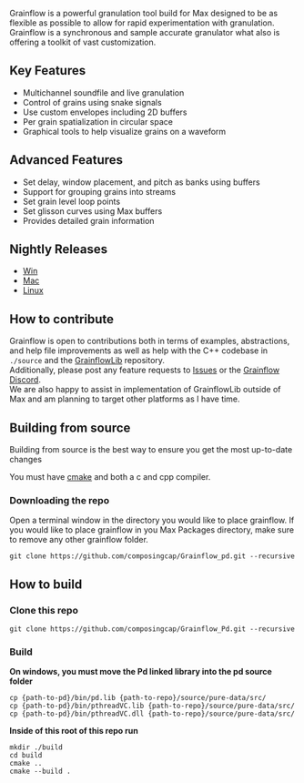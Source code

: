 Grainflow is a powerful granulation tool build for Max designed to be as flexible as possible to allow for rapid experimentation with granulation. Grainflow is a synchronous and sample accurate granulator what also is offering a toolkit of vast customization. 


## Key Features
- Multichannel soundfile and live granulation
- Control of grains using snake signals
- Use custom envelopes including 2D buffers
- Per grain spatialization in circular space
- Graphical tools to help visualize grains on a waveform
  
## Advanced Features 
- Set delay, window placement, and pitch as banks using buffers
- Support for grouping grains into streams
- Set grain level loop points 
- Set glisson curves using Max buffers 
- Provides detailed grain information 

## Nightly Releases
- [Win](https://nightly.link/composingcap/Grainflow_Pd/workflows/cmake-multi-platform/master/Grainflow-windows-latest.zip)
- [Mac](https://nightly.link/composingcap/Grainflow_Pd/workflows/cmake-multi-platform/master/Grainflow-macos-latest.zip)
- [Linux](https://nightly.link/composingcap/Grainflow_Pd/workflows/cmake-multi-platform/master/Grainflow-ubuntu-latest.zip)

## How to contribute
Grainflow is open to contributions both in terms of examples, abstractions, and help file improvements as well as help with the C++ codebase in `./source` and the [GrainflowLib](https://github.com/composingcap/GrainflowLib) repository. \
Additionally, please post any feature requests to [Issues](https://github.com/composingcap/Grainflow_pd/issues) or the [Grainflow Discord](https://discord.gg/8RUUUvjVgK). \
We are also happy to assist in implementation of GrainflowLib outside of Max and am planning to target other platforms as I have time. 
## Building from source
Building from source is the best way to ensure you get the most up-to-date changes

You must have [cmake](https://cmake.org/) and both a c and cpp compiler.
### Downloading the repo
Open a terminal window in the directory you would like to place grainflow.
If you would like to place grainflow in you Max Packages directory, make sure to remove any other grainflow folder.
```
git clone https://github.com/composingcap/Grainflow_pd.git --recursive
```

## How to build
### Clone this repo 
```
git clone https://github.com/composingcap/Grainflow_Pd.git --recursive 
```
### Build
**On windows, you must move the Pd linked library into the pd source folder** 
``` 
cp {path-to-pd}/bin/pd.lib {path-to-repo}/source/pure-data/src/
cp {path-to-pd}/bin/pthreadVC.lib {path-to-repo}/source/pure-data/src/
cp {path-to-pd}/bin/pthreadVC.dll {path-to-repo}/source/pure-data/src/
```
**Inside of this root of this repo run**
```
mkdir ./build
cd build
cmake ..
cmake --build .
```
